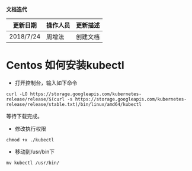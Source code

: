**文档迭代**

|  更新日期 | 操作人员  | 更新描述  |
| ------------ | ------------ | ------------ |
|  2018/7/24 |周增法    | 创建文档  |


# Centos 如何安装kubectl



- 打开控制台，输入如下命令
```
curl -LO https://storage.googleapis.com/kubernetes-release/release/$(curl -s https://storage.googleapis.com/kubernetes-release/release/stable.txt)/bin/linux/amd64/kubectl
```
等待下载完成。

- 修改执行权限
```
chmod +x ./kubectl
```

- 移动到/usr/bin下
```
mv kubectl /usr/bin/
```
